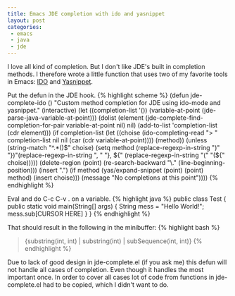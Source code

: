 ```yaml
---
title: Emacs JDE completion with ido and yasnippet
layout: post
categories:
 - emacs
 - java
 - jde
---
```


I love all kind of completion. But I don't like JDE's built in
completion methods. I therefore wrote a little function that uses two
of my favorite tools in Emacs: [IDO](http://www.cua.dk/ido.html) and
[Yasnippet](http://code.google.com/p/yasnippet).

Put the defun in the JDE hook.
{% highlight scheme %}
(defun jde-complete-ido ()
  "Custom method completion for JDE using ido-mode and yasnippet."
  (interactive)
  (let ((completion-list '()) (variable-at-point (jde-parse-java-variable-at-point)))
    (dolist (element (jde-complete-find-completion-for-pair variable-at-point nil) nil)
      (add-to-list 'completion-list (cdr element)))
    (if completion-list
        (let ((choise (ido-completing-read "> " completion-list nil nil (car (cdr variable-at-point)))) (method))
          (unless (string-match "^.*()$" choise)
            (setq method (replace-regexp-in-string ")" "})"(replace-regexp-in-string ", " "}, ${" (replace-regexp-in-string "(" "(${" choise)))))
          (delete-region (point) (re-search-backward "\\." (line-beginning-position)))
          (insert ".")
          (if method
              (yas/expand-snippet (point) (point) method)
            (insert choise)))
      (message "No completions at this point"))))
{% endhighlight %}

Eval and do C-c C-v . on a variable.
{% highlight java %}
public class Test
{
  public static void main(String[] args)
  {
    String mess = "Hello World!";
    mess.sub[CURSOR HERE]
  }
}
{% endhighlight %}

That should result in the following in the minibuffer:
{% highlight bash %}
> {substring(int, int) | substring(int) | subSequence(int, int)}
{% endhighlight %}

Due to lack of good design in jde-complete.el (if you ask me) this
defun will not handle all cases of completion. Even though it handles
the most important once. In order to cover all cases lot of code from
functions in jde-complete.el had to be copied, which I didn't want to
do.
